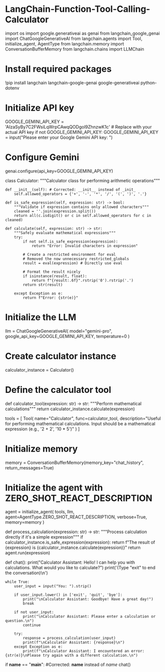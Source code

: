 # LangChain-Function-Tool-Calling-Calculator
import os
import google.generativeai as genai
from langchain_google_genai import ChatGoogleGenerativeAI
from langchain.agents import Tool, initialize_agent, AgentType
from langchain.memory import ConversationBufferMemory
from langchain.chains import LLMChain
# Install required packages
!pip install langchain langchain-google-genai google-generativeai python-dotenv


# Initialize API key
GOOGLE_GEMINI_API_KEY = 'AIzaSyBy7C2FWsiLqWrpCAwqQODgol9ZhnzwK1c' # Replace with your actual API key
if not GOOGLE_GEMINI_API_KEY:
    GOOGLE_GEMINI_API_KEY = input("Please enter your Google Gemini API key: ")

# Configure Gemini
genai.configure(api_key=GOOGLE_GEMINI_API_KEY)

class Calculator:
    """Calculator class for performing arithmetic operations"""

    def __init__(self): # Corrected: __init__ instead of _init_
        self.allowed_operators = {'+', '-', '*', '/', '(', ')', '.'}

    def is_safe_expression(self, expression: str) -> bool:
        """Validate if expression contains only allowed characters"""
        cleaned = ''.join(expression.split())
        return all(c.isdigit() or c in self.allowed_operators for c in cleaned)

    def calculate(self, expression: str) -> str:
        """Safely evaluate mathematical expressions"""
        try:
            if not self.is_safe_expression(expression):
                return "Error: Invalid characters in expression"

            # Create a restricted environment for eval
            # Removed the now unnecessary restricted_globals
            result = eval(expression) # Directly use eval

            # Format the result nicely
            if isinstance(result, float):
                return f"{result:.6f}".rstrip('0').rstrip('.')
            return str(result)

        except Exception as e:
            return f"Error: {str(e)}"

# Initialize the LLM
llm = ChatGoogleGenerativeAI(
    model="gemini-pro",
    google_api_key=GOOGLE_GEMINI_API_KEY,
    temperature=0
)

# Create calculator instance
calculator_instance = Calculator()

# Define the calculator tool
def calculator_tool(expression: str) -> str:
    """Perform mathematical calculations"""
    return calculator_instance.calculate(expression)

tools = [
    Tool(
        name="Calculator",
        func=calculator_tool,
        description="Useful for performing mathematical calculations. Input should be a mathematical expression (e.g., '2 + 2', '10 * 5')"
    )
]

# Initialize memory
memory = ConversationBufferMemory(memory_key="chat_history", return_messages=True)

# Initialize the agent with ZERO_SHOT_REACT_DESCRIPTION
agent = initialize_agent(
    tools,
    llm,
    agent=AgentType.ZERO_SHOT_REACT_DESCRIPTION,
    verbose=True,
    memory=memory
)

def process_calculation(expression: str) -> str:
    """Process calculation directly if it's a simple expression"""
    if calculator_instance.is_safe_expression(expression):
        return f"The result of {expression} is {calculator_instance.calculate(expression)}"
    return agent.run(expression)

def chat():
    print("Calculator Assistant: Hello! I can help you with calculations. What would you like to calculate?")
    print('(Type "exit" to end the conversation)\n')

    while True:
        user_input = input("You: ").strip()

        if user_input.lower() in ['exit', 'quit', 'bye']:
            print("\nCalculator Assistant: Goodbye! Have a great day!")
            break

        if not user_input:
            print("\nCalculator Assistant: Please enter a calculation or question.\n")
            continue

        try:
            response = process_calculation(user_input)
            print(f"\nCalculator Assistant: {response}\n")
        except Exception as e:
            print(f"\nCalculator Assistant: I encountered an error: {str(e)}\nPlease try again with a different calculation.\n")

if __name__ == "__main__": #Corrected: __name__ instead of _name_
    chat()
